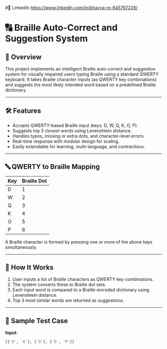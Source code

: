 #📌 LinkedIn https://www.linkedin.com/in/bhavya-m-945767226/

# 🔠 Braille Auto-Correct and Suggestion System

## 📌 Overview

This project implements an intelligent Braille auto-correct and suggestion system for visually impaired users typing Braille using a standard QWERTY keyboard. It takes Braille character inputs (as QWERTY key combinations) and suggests the most likely intended word based on a predefined Braille dictionary.

---

## 🛠️ Features

- Accepts QWERTY-based Braille input (keys: D, W, Q, K, O, P).
- Suggests top 3 closest words using Levenshtein distance.
- Handles typos, missing or extra dots, and character-level errors.
- Real-time response with modular design for scaling.
- Easily extendable for learning, multi-language, and contractions.

---

## 🔤 QWERTY to Braille Mapping

| Key | Braille Dot |
|-----|--------------|
| D   | 1            |
| W   | 2            |
| Q   | 3            |
| K   | 4            |
| O   | 5            |
| P   | 6            |

A Braille character is formed by pressing one or more of the above keys simultaneously.

---

## 🚀 How It Works

1. User inputs a list of Braille characters as QWERTY key combinations.
2. The system converts these to Braille dot sets.
3. Each input word is compared to a Braille-encoded dictionary using Levenshtein distance.
4. Top 3 most similar words are returned as suggestions.

---

## 🧪 Sample Test Case

**Input**:  
```python
[['D', 'K'], ['D'], ['D', 'P']]
